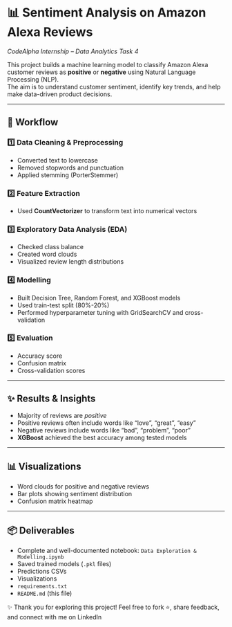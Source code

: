 # 📊 Sentiment Analysis on Amazon Alexa Reviews
*CodeAlpha Internship – Data Analytics Task 4*

This project builds a machine learning model to classify Amazon Alexa customer reviews as **positive** or **negative** using Natural Language Processing (NLP).  
The aim is to understand customer sentiment, identify key trends, and help make data-driven product decisions.

---

## 🧪 **Workflow**

### 1️⃣ Data Cleaning & Preprocessing
- Converted text to lowercase
- Removed stopwords and punctuation
- Applied stemming (PorterStemmer)

### 2️⃣ Feature Extraction
- Used **CountVectorizer** to transform text into numerical vectors

### 3️⃣ Exploratory Data Analysis (EDA)
- Checked class balance
- Created word clouds
- Visualized review length distributions

### 4️⃣ Modelling
- Built Decision Tree, Random Forest, and XGBoost models
- Used train-test split (80%-20%)
- Performed hyperparameter tuning with GridSearchCV and cross-validation

### 5️⃣ Evaluation
- Accuracy score
- Confusion matrix
- Cross-validation scores

---

## ✨ **Results & Insights**
- Majority of reviews are *positive*
- Positive reviews often include words like “love”, “great”, “easy”
- Negative reviews include words like “bad”, “problem”, “poor”
- **XGBoost** achieved the best accuracy among tested models

---

## 📊 **Visualizations**
- Word clouds for positive and negative reviews
- Bar plots showing sentiment distribution
- Confusion matrix heatmap

---

## 📦 **Deliverables**
- Complete and well-documented notebook: `Data Exploration & Modelling.ipynb`
- Saved trained models (`.pkl` files)
- Predictions CSVs
- Visualizations
- `requirements.txt`
- `README.md` (this file)

✨ Thank you for exploring this project!
Feel free to fork ⭐, share feedback, and connect with me on LinkedIn
